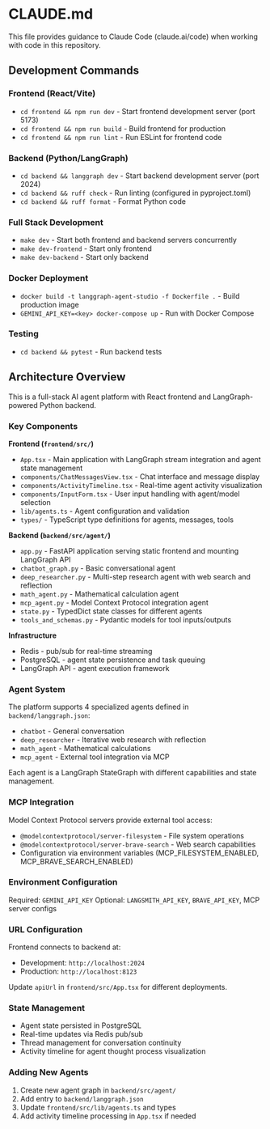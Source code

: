 # CLAUDE.md

This file provides guidance to Claude Code (claude.ai/code) when working with code in this repository.

## Development Commands

### Frontend (React/Vite)
- `cd frontend && npm run dev` - Start frontend development server (port 5173)
- `cd frontend && npm run build` - Build frontend for production
- `cd frontend && npm run lint` - Run ESLint for frontend code

### Backend (Python/LangGraph)
- `cd backend && langgraph dev` - Start backend development server (port 2024)
- `cd backend && ruff check` - Run linting (configured in pyproject.toml)
- `cd backend && ruff format` - Format Python code

### Full Stack Development
- `make dev` - Start both frontend and backend servers concurrently
- `make dev-frontend` - Start only frontend
- `make dev-backend` - Start only backend

### Docker Deployment
- `docker build -t langgraph-agent-studio -f Dockerfile .` - Build production image
- `GEMINI_API_KEY=<key> docker-compose up` - Run with Docker Compose

### Testing
- `cd backend && pytest` - Run backend tests

## Architecture Overview

This is a full-stack AI agent platform with React frontend and LangGraph-powered Python backend.

### Key Components

**Frontend (`frontend/src/`)**
- `App.tsx` - Main application with LangGraph stream integration and agent state management
- `components/ChatMessagesView.tsx` - Chat interface and message display
- `components/ActivityTimeline.tsx` - Real-time agent activity visualization
- `components/InputForm.tsx` - User input handling with agent/model selection
- `lib/agents.ts` - Agent configuration and validation
- `types/` - TypeScript type definitions for agents, messages, tools

**Backend (`backend/src/agent/`)**
- `app.py` - FastAPI application serving static frontend and mounting LangGraph API
- `chatbot_graph.py` - Basic conversational agent
- `deep_researcher.py` - Multi-step research agent with web search and reflection
- `math_agent.py` - Mathematical calculation agent
- `mcp_agent.py` - Model Context Protocol integration agent
- `state.py` - TypedDict state classes for different agents
- `tools_and_schemas.py` - Pydantic models for tool inputs/outputs

**Infrastructure**
- Redis - pub/sub for real-time streaming
- PostgreSQL - agent state persistence and task queuing
- LangGraph API - agent execution framework

### Agent System

The platform supports 4 specialized agents defined in `backend/langgraph.json`:
- `chatbot` - General conversation
- `deep_researcher` - Iterative web research with reflection
- `math_agent` - Mathematical calculations
- `mcp_agent` - External tool integration via MCP

Each agent is a LangGraph StateGraph with different capabilities and state management.

### MCP Integration

Model Context Protocol servers provide external tool access:
- `@modelcontextprotocol/server-filesystem` - File system operations
- `@modelcontextprotocol/server-brave-search` - Web search capabilities
- Configuration via environment variables (MCP_FILESYSTEM_ENABLED, MCP_BRAVE_SEARCH_ENABLED)

### Environment Configuration

Required: `GEMINI_API_KEY`
Optional: `LANGSMITH_API_KEY`, `BRAVE_API_KEY`, MCP server configs

### URL Configuration

Frontend connects to backend at:
- Development: `http://localhost:2024`
- Production: `http://localhost:8123`

Update `apiUrl` in `frontend/src/App.tsx` for different deployments.

### State Management

- Agent state persisted in PostgreSQL
- Real-time updates via Redis pub/sub
- Thread management for conversation continuity
- Activity timeline for agent thought process visualization

### Adding New Agents

1. Create new agent graph in `backend/src/agent/`
2. Add entry to `backend/langgraph.json`
3. Update `frontend/src/lib/agents.ts` and types
4. Add activity timeline processing in `App.tsx` if needed
